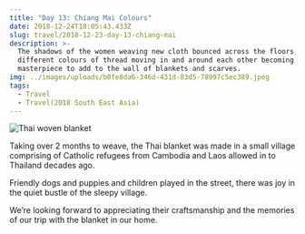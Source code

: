 ```yaml
---
title: "Day 13: Chiang Mai Colours"
date: 2018-12-24T18:05:43.433Z
slug: travel/2018-12-23-day-13-chiang-mai
description: >-
  The shadows of the women weaving new cloth bounced across the floors, the
  different colours of thread moving in and around each other becoming a
  masterpiece to add to the wall of blankets and scarves.
img: ../images/uploads/b0fe8da6-346d-431d-83d5-78997c5ec389.jpeg
tags:
  - Travel
  - Travel(2018 South East Asia)
---
```


![Thai woven blanket](../images/uploads/b0fe8da6-346d-431d-83d5-78997c5ec389.jpeg)

Taking over 2 months to weave, the Thai blanket was made in a small village comprising of Catholic refugees from Cambodia and Laos allowed in to Thailand decades ago.

Friendly dogs and puppies and children played in the street, there was joy in the quiet bustle of the sleepy village.

We’re looking forward to appreciating their craftsmanship and the memories of our trip with the blanket in our home.
